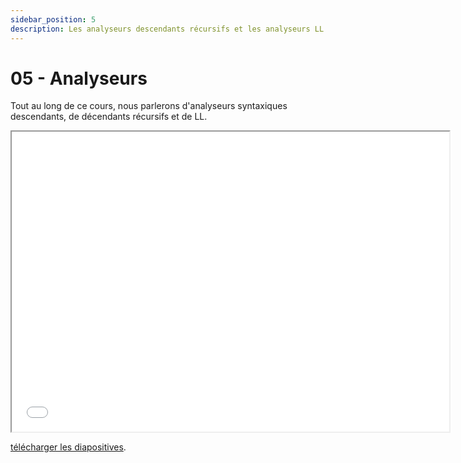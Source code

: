 ```yaml
---
sidebar_position: 5
description: Les analyseurs descendants récursifs et les analyseurs LL.
---
```


# 05 - Analyseurs

Tout au long de ce cours, nous parlerons d'analyseurs syntaxiques descendants, de décendants récursifs et de LL.

<iframe src="/cours/alf_5.pdf" loading="lazy" width="700" height="480">
    Impossible d'afficher le fichier pdf
</iframe>

<a href="/cours/alf_5.pdf">télécharger les diapositives</a>.
